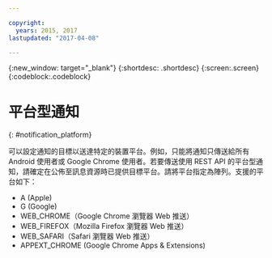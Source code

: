 ```yaml
---

copyright:
  years: 2015, 2017
lastupdated: "2017-04-08"

---
```

{:new_window: target="_blank"}
{:shortdesc: .shortdesc}
{:screen:.screen}
{:codeblock:.codeblock}

# 平台型通知
{: #notification_platform}


可以設定通知的目標以送達特定的裝置平台。例如，只能將通知只傳送給所有 Android 使用者或 Google Chrome 使用者。若要傳送使用 REST API 的平台型通知，請確定在公佈至訊息資源時已提供目標平台。請將平台指定為陣列。支援的平台如下：

* A (Apple)
* G (Google)
* WEB_CHROME（Google Chrome 瀏覽器 Web 推送）
* WEB_FIREFOX（Mozilla Firefox 瀏覽器 Web 推送）
* WEB_SAFARI（Safari 瀏覽器 Web 推送）
* APPEXT_CHROME (Google Chrome Apps & Extensions)
